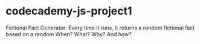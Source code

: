 # codecademy-js-project1
Fictional Fact Generator: Every time it runs, it returns a random fictional fact based on a random When? What? Why? And how?
